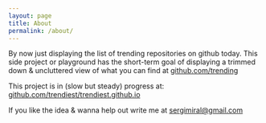 ```yaml
---
layout: page
title: About
permalink: /about/
---
```


By now just displaying the list of trending repositories on github today.
This side project or playground has the short-term goal of displaying a trimmed down & uncluttered view of what you can find at
[github.com/trending](http://github.com/trending/)

This project is in (slow but steady) progress at:
[github.com/trendiest/trendiest.github.io](https://github.com/trendiest/trendiest.github.io)


If you like the idea & wanna help out write me at
[sergimiral@gmail.com](https://sergimiral@gmail.com)
